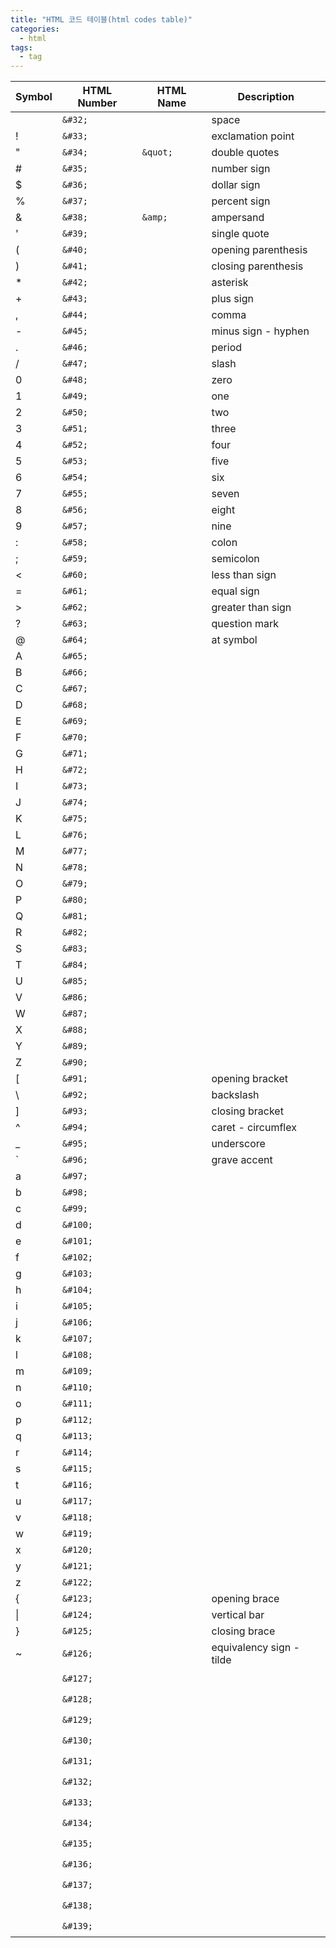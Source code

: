 ```yaml
---
title: "HTML 코드 테이블(html codes table)"
categories:
  - html
tags:
  - tag
---
```


Symbol|HTML Number|HTML Name|Description
---|---|---|---
&#32;|`&#32;`||space
&#33;|`&#33;`||exclamation point
&#34;|`&#34;`|`&quot;`|double quotes
&#35;|`&#35;`||number sign
&#36;|`&#36;`||dollar sign
&#37;|`&#37;`||percent sign
&#38;|`&#38;`|`&amp;`|ampersand
&#39;|`&#39;`||single quote
&#40;|`&#40;`||opening parenthesis
&#41;|`&#41;`||closing parenthesis
&#42;|`&#42;`||asterisk
&#43;|`&#43;`||plus sign
&#44;|`&#44;`||comma
&#45;|`&#45;`||minus sign - hyphen
&#46;|`&#46;`||period
&#47;|`&#47;`||slash
&#48;|`&#48;`||zero
&#49;|`&#49;`||one
&#50;|`&#50;`||two
&#51;|`&#51;`||three
&#52;|`&#52;`||four
&#53;|`&#53;`||five
&#54;|`&#54;`||six
&#55;|`&#55;`||seven
&#56;|`&#56;`||eight
&#57;|`&#57;`||nine
&#58;|`&#58;`||colon
&#59;|`&#59;`||semicolon
&#60;|`&#60;`||less than sign
&#61;|`&#61;`||equal sign
&#62;|`&#62;`||greater than sign
&#63;|`&#63;`||question mark
&#64;|`&#64;`||at symbol
&#65;|`&#65;`||
&#66;|`&#66;`||
&#67;|`&#67;`||
&#68;|`&#68;`||
&#69;|`&#69;`||
&#70;|`&#70;`||
&#71;|`&#71;`||
&#72;|`&#72;`||
&#73;|`&#73;`||
&#74;|`&#74;`||
&#75;|`&#75;`||
&#76;|`&#76;`||
&#77;|`&#77;`||
&#78;|`&#78;`||
&#79;|`&#79;`||
&#80;|`&#80;`||
&#81;|`&#81;`||
&#82;|`&#82;`||
&#83;|`&#83;`||
&#84;|`&#84;`||
&#85;|`&#85;`||
&#86;|`&#86;`||
&#87;|`&#87;`||
&#88;|`&#88;`||
&#89;|`&#89;`||
&#90;|`&#90;`||
&#91;|`&#91;`||opening bracket
&#92;|`&#92;`||backslash
&#93;|`&#93;`||closing bracket
&#94;|`&#94;`||caret - circumflex
&#95;|`&#95;`||underscore
&#96;|`&#96;`||grave accent
&#97;|`&#97;`||
&#98;|`&#98;`||
&#99;|`&#99;`||
&#100;|`&#100;`||
&#101;|`&#101;`||
&#102;|`&#102;`||
&#103;|`&#103;`||
&#104;|`&#104;`||
&#105;|`&#105;`||
&#106;|`&#106;`||
&#107;|`&#107;`||
&#108;|`&#108;`||
&#109;|`&#109;`||
&#110;|`&#110;`||
&#111;|`&#111;`||
&#112;|`&#112;`||
&#113;|`&#113;`||
&#114;|`&#114;`||
&#115;|`&#115;`||
&#116;|`&#116;`||
&#117;|`&#117;`||
&#118;|`&#118;`||
&#119;|`&#119;`||
&#120;|`&#120;`||
&#121;|`&#121;`||
&#122;|`&#122;`||
&#123;|`&#123;`||opening brace
&#124;|`&#124;`||vertical bar
&#125;|`&#125;`||closing brace
&#126;|`&#126;`||equivalency sign - tilde
&#127;|`&#127;`||
&#128;|`&#128;`||
&#129;|`&#129;`||
&#130;|`&#130;`||
&#131;|`&#131;`||
&#132;|`&#132;`||
&#133;|`&#133;`||
&#134;|`&#134;`||
&#135;|`&#135;`||
&#136;|`&#136;`||
&#137;|`&#137;`||
&#138;|`&#138;`||
&#139;|`&#139;`||
